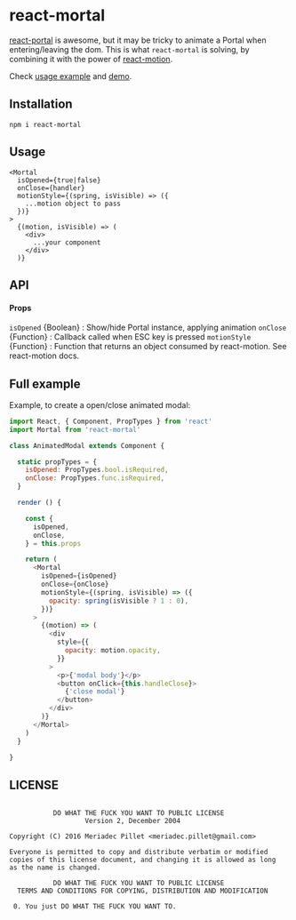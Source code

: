 # react-mortal

[react-portal](https://github.com/tajo/react-portal) is awesome, but it may
be tricky to animate a Portal when entering/leaving the dom. This is what
`react-mortal` is solving, by combining it with the power of [react-motion](https://github.com/chenglou/react-motion).

Check [usage example](https://github.com/meriadec/react-mortal/tree/master/examples) and [demo](https://meriadec.github.io/react-mortal/).

## Installation

```
npm i react-mortal
```

## Usage

```
<Mortal
  isOpened={true|false}
  onClose={handler}
  motionStyle={(spring, isVisible) => ({
    ...motion object to pass
  })}
>
  {(motion, isVisible) => (
    <div>
      ...your component
    </div>
  )}
```

## API

#### Props

`isOpened` {Boolean} : Show/hide Portal instance, applying animation
`onClose` {Function} : Callback called when ESC key is pressed
`motionStyle` {Function} : Function that returns an object consumed by react-motion. See react-motion docs.

## Full example

Example, to create a open/close animated modal:

```javascript
import React, { Component, PropTypes } from 'react'
import Mortal from 'react-mortal'

class AnimatedModal extends Component {

  static propTypes = {
    isOpened: PropTypes.bool.isRequired,
    onClose: PropTypes.func.isRequired,
  }

  render () {

    const {
      isOpened,
      onClose,
    } = this.props

    return (
      <Mortal
        isOpened={isOpened}
        onClose={onClose}
        motionStyle={(spring, isVisible) => ({
          opacity: spring(isVisible ? 1 : 0),
        })}
      >
        {(motion) => (
          <div
            style={{
              opacity: motion.opacity,
            }}
          >
            <p>{'modal body'}</p>
            <button onClick={this.handleClose}>
              {'close modal'}
            </button>
          </div>
        )}
      </Mortal>
    )
  }

}
```

## LICENSE

```

           DO WHAT THE FUCK YOU WANT TO PUBLIC LICENSE
                   Version 2, December 2004

Copyright (C) 2016 Meriadec Pillet <meriadec.pillet@gmail.com>

Everyone is permitted to copy and distribute verbatim or modified
copies of this license document, and changing it is allowed as long
as the name is changed.

           DO WHAT THE FUCK YOU WANT TO PUBLIC LICENSE
  TERMS AND CONDITIONS FOR COPYING, DISTRIBUTION AND MODIFICATION

 0. You just DO WHAT THE FUCK YOU WANT TO.
```
